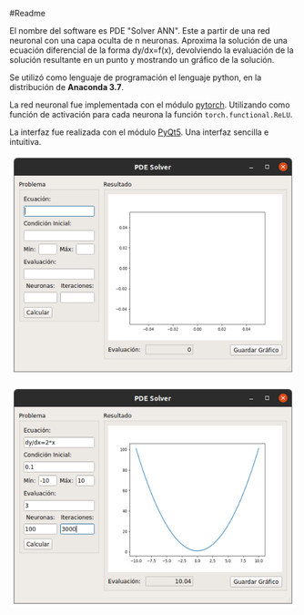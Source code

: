 #Readme
	
El nombre del software es PDE "Solver ANN". Este a partir de una red neuronal con una capa oculta de n neuronas. Aproxima la solución de una ecuación diferencial de la forma dy/dx=f(x), devolviendo la evaluación de la solución resultante en un punto y mostrando un gráfico de la solución.

Se utilizó como lenguaje de programación el lenguaje python, en la distribución de **Anaconda 3.7**.

La red neuronal fue implementada con el módulo [pytorch](https://pytorch.org/). Utilizando como función de activación para cada neurona la función `torch.functional.ReLU`.

La interfaz fue realizada con el módulo [PyQt5](https://github.com/PyQt5). Una interfaz sencilla e intuitiva.

![Ventana Peredeterminada](img/default-window-example.png)

![Ejemplo](img/window-example.png)
